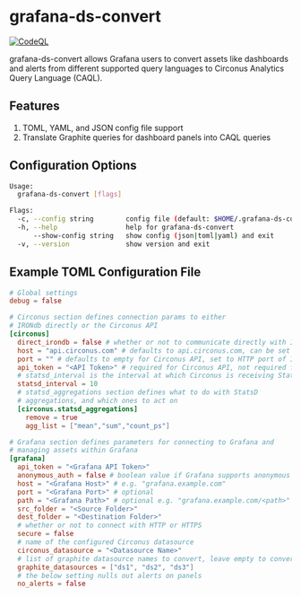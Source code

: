 # grafana-ds-convert

[![CodeQL](https://github.com/circonus/grafana-ds-convert/actions/workflows/codeql-analysis.yml/badge.svg)](https://github.com/circonus/grafana-ds-convert/actions/workflows/codeql-analysis.yml)

grafana-ds-convert allows Grafana users to convert assets like dashboards and alerts from different supported query languages to Circonus Analytics Query Language (CAQL).

## Features

1. TOML, YAML, and JSON config file support
1. Translate Graphite queries for dashboard panels into CAQL queries

## Configuration Options

```sh
Usage:
  grafana-ds-convert [flags]

Flags:
  -c, --config string        config file (default: $HOME/.grafana-ds-convert.yaml|.json|.toml)
  -h, --help                 help for grafana-ds-convert
      --show-config string   show config (json|toml|yaml) and exit
  -v, --version              show version and exit
  ```

## Example TOML Configuration File
```toml
# Global settings
debug = false

# Circonus section defines connection params to either
# IRONdb directly or the Circonus API
[circonus]
  direct_irondb = false # whether or not to communicate directly with IRONdb
  host = "api.circonus.com" # defaults to api.circonus.com, can be set to IRONdb node URI
  port = "" # defaults to empty for Circonus API, set to HTTP port of IRONdb for direct IRONdb functionality
  api_token = "<API Token>" # required for Circonus API, not required for direct IRONdb
  # statsd_interval is the interval at which Circonus is receiving StatsD metrics (Default: 10s)
  statsd_interval = 10
  # statsd_aggregations section defines what to do with StatsD
  # aggregations, and which ones to act on
  [circonus.statsd_aggregations]
    remove = true
    agg_list = ["mean","sum","count_ps"]

# Grafana section defines parameters for connecting to Grafana and 
# managing assets within Grafana
[grafana]
  api_token = "<Grafana API Token>"
  anonymous_auth = false # boolean value if Grafana supports anonymous auth, comment out api token if set
  host = "<Grafana Host>" # e.g. "grafana.example.com"
  port = "<Grafana Port>" # optional
  path = "<Grafana Path>" # optional e.g. "grafana.example.com/<path>" include the leading "/"
  src_folder = "<Source Folder>"
  dest_folder = "<Destination Folder>"
  # whether or not to connect with HTTP or HTTPS
  secure = false
  # name of the configured Circonus datasource
  circonus_datasource = "<Datasource Name>"
  # list of graphite datasource names to convert, leave empty to convert all
  graphite_datasources = ["ds1", "ds2", "ds3"]
  # the below setting nulls out alerts on panels
  no_alerts = false
```